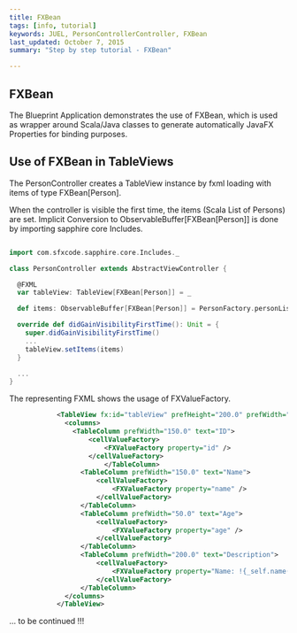 ```yaml
---
title: FXBean
tags: [info, tutorial]
keywords: JUEL, PersonControllerController, FXBean
last_updated: October 7, 2015
summary: "Step by step tutorial - FXBean"

---
```

## FXBean

The Blueprint Application demonstrates the use of FXBean, which is used as wrapper around Scala/Java classes to generate automatically JavaFX Properties for binding purposes.

## Use of FXBean in TableViews

The PersonController creates a TableView instance by fxml loading with items of type FXBean[Person].

When the controller is visible the first time, the items (Scala List of Persons) are set. Implicit Conversion to ObservableBuffer[FXBean[Person]] is done by importing sapphire core Includes.

```scala

import com.sfxcode.sapphire.core.Includes._

class PersonController extends AbstractViewController {

  @FXML
  var tableView: TableView[FXBean[Person]] = _

  def items: ObservableBuffer[FXBean[Person]] = PersonFactory.personList

  override def didGainVisibilityFirstTime(): Unit = {
    super.didGainVisibilityFirstTime()
    ...
    tableView.setItems(items)
  }

  ...
}

```

The representing FXML shows the usage of FXValueFactory.

```xml
            <TableView fx:id="tableView" prefHeight="200.0" prefWidth="200.0">
              <columns>
                <TableColumn prefWidth="150.0" text="ID">
                    <cellValueFactory>
                        <FXValueFactory property="id" />
                    </cellValueFactory>
                        </TableColumn>
                  <TableColumn prefWidth="150.0" text="Name">
                      <cellValueFactory>
                          <FXValueFactory property="name" />
                      </cellValueFactory>
                  </TableColumn>
                  <TableColumn prefWidth="50.0" text="Age">
                      <cellValueFactory>
                          <FXValueFactory property="age" />
                      </cellValueFactory>
                  </TableColumn>
                  <TableColumn prefWidth="200.0" text="Description">
                      <cellValueFactory>
                          <FXValueFactory property="Name: !{_self.name()} Age: !{_self.age()}"/>
                      </cellValueFactory>
                  </TableColumn>
              </columns>
            </TableView>


```


... to be continued !!!

 


